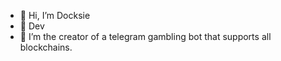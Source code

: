 - 👋 Hi, I’m Docksie
- 🌱 Dev
- 👀 I’m the creator of a telegram gambling bot that supports all blockchains.

<!---
Docksie/Docksie is a ✨ special ✨ repository because its `README.md` (this file) appears on your GitHub profile.
You can click the Preview link to take a look at your changes.
--->
